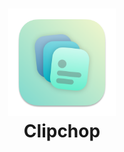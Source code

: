 # <p align="center"><img width="172" src="/Clipchop/Assets.xcassets/AppIcon.iconset/icon_512x512%402x.png?raw=true" /><br />Clipchop</p><br />
